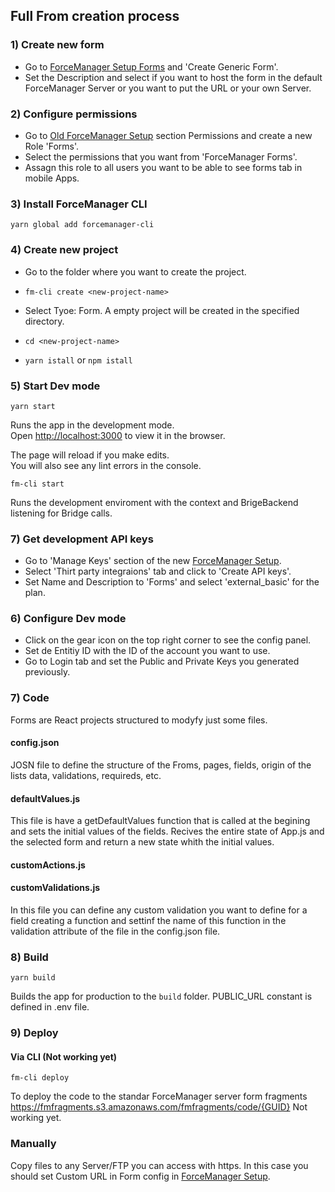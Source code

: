 ## Full From creation process

### 1) Create new form

- Go to [ForceManager Setup Forms](https://setup.forcemanager.net/#/app/forms) and 'Create Generic Form'.
- Set the Description and select if you want to host the form in the default ForceManager Server or you want to put the URL or your own Server.

### 2) Configure permissions

- Go to [Old ForceManager Setup](https://cfm.forcemanager.net/web/views/specific/permissions.aspx) section Permissions and create a new Role 'Forms'.
- Select the permissions that you want from 'ForceManager Forms'.
- Assagn this role to all users you want to be able to see forms tab in mobile Apps.

### 3) Install ForceManager CLI

```
yarn global add forcemanager-cli
```

### 4) Create new project

- Go to the folder where you want to create the project.

- `fm-cli create <new-project-name>`

- Select Tyoe: Form. A empty project will be created in the specified <new-project-name> directory.

- `cd <new-project-name>`

- `yarn istall` or `npm istall`

### 5) Start Dev mode

```
yarn start
```

Runs the app in the development mode.<br>
Open [http://localhost:3000](http://localhost:3000) to view it in the browser.

The page will reload if you make edits.<br>
You will also see any lint errors in the console.

```
fm-cli start
```

Runs the development enviroment with the context and BrigeBackend listening for Bridge calls.

### 7) Get development API keys

- Go to 'Manage Keys' section of the new [ForceManager Setup](https://setup.forcemanager.net/#/app/apikeys).
- Select 'Thirt party integraions' tab and click to 'Create API keys'.
- Set Name and Description to 'Forms' and select 'external_basic' for the plan.

### 6) Configure Dev mode

- Click on the gear icon on the top right corner to see the config panel.
- Set de Entitiy ID with the ID of the account you want to use.
- Go to Login tab and set the Public and Private Keys you generated previously.

### 7) Code

Forms are React projects structured to modyfy just some files.

#### config.json

JOSN file to define the structure of the Froms, pages, fields, origin of the lists data, validations, requireds, etc.

#### defaultValues.js

This file is have a getDefaultValues function that is called at the begining and sets the initial values of the fields. Recives the entire state of App.js and the selected form and return a new state whith the initial values.

#### customActions.js

#### customValidations.js

In this file you can define any custom validation you want to define for a field creating a function and settinf the name of this function in the validation attribute of the file in the config.json file.

### 8) Build

```
yarn build
```

Builds the app for production to the `build` folder.
PUBLIC_URL constant is defined in .env file.

### 9) Deploy

#### Via CLI (Not working yet)

```
fm-cli deploy
```

To deploy the code to the standar ForceManager server form fragments https://fmfragments.s3.amazonaws.com/fmfragments/code/{GUID}
Not working yet.

### Manually

Copy files to any Server/FTP you can access with https.
In this case you should set Custom URL in Form config in [ForceManager Setup](https://setup.forcemanager.net/#/app/forms).
